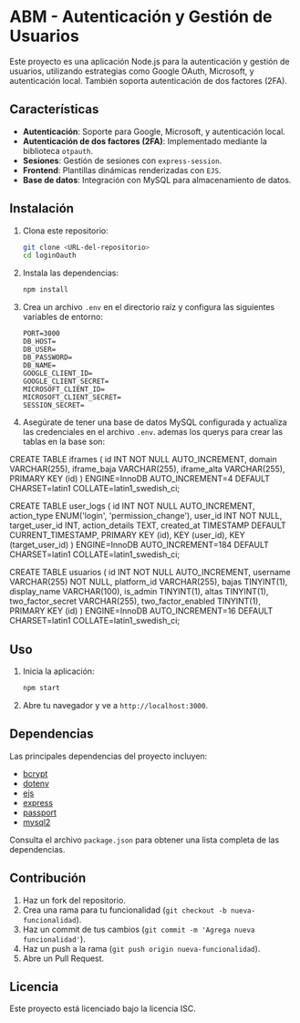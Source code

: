 
# ABM - Autenticación y Gestión de Usuarios

Este proyecto es una aplicación Node.js para la autenticación y gestión de usuarios, utilizando estrategias como Google OAuth, Microsoft, y autenticación local. También soporta autenticación de dos factores (2FA).

## Características

- **Autenticación**: Soporte para Google, Microsoft, y autenticación local.
- **Autenticación de dos factores (2FA)**: Implementado mediante la biblioteca `otpauth`.
- **Sesiones**: Gestión de sesiones con `express-session`.
- **Frontend**: Plantillas dinámicas renderizadas con `EJS`.
- **Base de datos**: Integración con MySQL para almacenamiento de datos.

## Instalación

1. Clona este repositorio:
    ```bash
    git clone <URL-del-repositorio>
    cd loginOauth
    ```

2. Instala las dependencias:
    ```bash
    npm install
    ```

3. Crea un archivo `.env` en el directorio raíz y configura las siguientes variables de entorno:
    ```env
    PORT=3000
    DB_HOST=
    DB_USER=
    DB_PASSWORD=
    DB_NAME=
    GOOGLE_CLIENT_ID=
    GOOGLE_CLIENT_SECRET=
    MICROSOFT_CLIENT_ID=
    MICROSOFT_CLIENT_SECRET=
    SESSION_SECRET=
    ```

4. Asegúrate de tener una base de datos MySQL configurada y actualiza las credenciales en el archivo `.env`. ademas los querys para crear las tablas en la base son:

CREATE TABLE iframes (
    id INT NOT NULL AUTO_INCREMENT,
    domain VARCHAR(255),
    iframe_baja VARCHAR(255),
    iframe_alta VARCHAR(255),
    PRIMARY KEY (id)
) ENGINE=InnoDB
  AUTO_INCREMENT=4
  DEFAULT CHARSET=latin1
  COLLATE=latin1_swedish_ci;

CREATE TABLE user_logs (
    id INT NOT NULL AUTO_INCREMENT,
    action_type ENUM('login', 'permission_change'),
    user_id INT NOT NULL,
    target_user_id INT,
    action_details TEXT,
    created_at TIMESTAMP DEFAULT CURRENT_TIMESTAMP,
    PRIMARY KEY (id),
    KEY (user_id),
    KEY (target_user_id)
) ENGINE=InnoDB
  AUTO_INCREMENT=184
  DEFAULT CHARSET=latin1
  COLLATE=latin1_swedish_ci;

CREATE TABLE usuarios (
    id INT NOT NULL AUTO_INCREMENT,
    username VARCHAR(255) NOT NULL,
    platform_id VARCHAR(255),
    bajas TINYINT(1),
    display_name VARCHAR(100),
    is_admin TINYINT(1),
    altas TINYINT(1),
    two_factor_secret VARCHAR(255),
    two_factor_enabled TINYINT(1),
    PRIMARY KEY (id)
) ENGINE=InnoDB
  AUTO_INCREMENT=16
  DEFAULT CHARSET=latin1
  COLLATE=latin1_swedish_ci;

## Uso

1. Inicia la aplicación:
    ```bash
    npm start
    ```

2. Abre tu navegador y ve a `http://localhost:3000`.

## Dependencias

Las principales dependencias del proyecto incluyen:

- [bcrypt](https://www.npmjs.com/package/bcrypt)
- [dotenv](https://www.npmjs.com/package/dotenv)
- [ejs](https://www.npmjs.com/package/ejs)
- [express](https://www.npmjs.com/package/express)
- [passport](https://www.npmjs.com/package/passport)
- [mysql2](https://www.npmjs.com/package/mysql2)

Consulta el archivo `package.json` para obtener una lista completa de las dependencias.

## Contribución

1. Haz un fork del repositorio.
2. Crea una rama para tu funcionalidad (`git checkout -b nueva-funcionalidad`).
3. Haz un commit de tus cambios (`git commit -m 'Agrega nueva funcionalidad'`).
4. Haz un push a la rama (`git push origin nueva-funcionalidad`).
5. Abre un Pull Request.

## Licencia

Este proyecto está licenciado bajo la licencia ISC.
